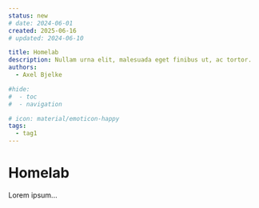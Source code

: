 ```yaml
---
status: new
# date: 2024-06-01
created: 2025-06-16
# updated: 2024-06-10

title: Homelab
description: Nullam urna elit, malesuada eget finibus ut, ac tortor.
authors:
  - Axel Bjelke

#hide:
#  - toc
#  - navigation

# icon: material/emoticon-happy
tags:
  - tag1
---
```


# Homelab
Lorem ipsum...
